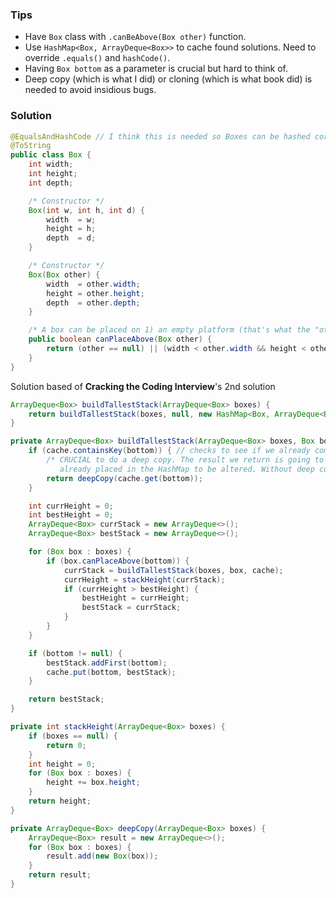 ### Tips

- Have `Box` class with `.canBeAbove(Box other)` function.
- Use `HashMap<Box, ArrayDeque<Box>>` to cache found solutions. Need to override `.equals()` and `hashCode()`.
- Having `Box bottom` as a parameter is crucial but hard to think of.
- Deep copy (which is what I did) or cloning (which is what book did) is needed to avoid insidious bugs.

### Solution

```java
@EqualsAndHashCode // I think this is needed so Boxes can be hashed correctly
@ToString
public class Box {
    int width;
    int height;
    int depth;

    /* Constructor */
    Box(int w, int h, int d) {
        width  = w;
        height = h;
        depth  = d;
    }

    /* Constructor */
    Box(Box other) {
        width  = other.width;
        height = other.height;
        depth  = other.depth;
    }

    /* A box can be placed on 1) an empty platform (that's what the "other == null" is for), or 2) a bigger box (in every dimension) */
    public boolean canPlaceAbove(Box other) {
        return (other == null) || (width < other.width && height < other.height && depth < other.depth);
    }
}
```

Solution based of __Cracking the Coding Interview__'s 2nd solution

```java
ArrayDeque<Box> buildTallestStack(ArrayDeque<Box> boxes) {
    return buildTallestStack(boxes, null, new HashMap<Box, ArrayDeque<Box>>());
}

private ArrayDeque<Box> buildTallestStack(ArrayDeque<Box> boxes, Box bottom, HashMap<Box, ArrayDeque<Box>> cache) {
    if (cache.containsKey(bottom)) { // checks to see if we already computed the solution
        /* CRUCIAL to do a deep copy. The result we return is going to be altered, and we don't want the key of an entry
           already placed in the HashMap to be altered. Without deep copy, we get incorrect solutions when testing */
        return deepCopy(cache.get(bottom));
    }

    int currHeight = 0;
    int bestHeight = 0;
    ArrayDeque<Box> currStack = new ArrayDeque<>();
    ArrayDeque<Box> bestStack = new ArrayDeque<>();

    for (Box box : boxes) {
        if (box.canPlaceAbove(bottom)) {
            currStack = buildTallestStack(boxes, box, cache);
            currHeight = stackHeight(currStack);
            if (currHeight > bestHeight) {
                bestHeight = currHeight;
                bestStack = currStack;
            }
        }
    }

    if (bottom != null) {
        bestStack.addFirst(bottom);
        cache.put(bottom, bestStack);
    }

    return bestStack;
}

private int stackHeight(ArrayDeque<Box> boxes) {
    if (boxes == null) {
        return 0;
    }
    int height = 0;
    for (Box box : boxes) {
        height += box.height;
    }
    return height;
}

private ArrayDeque<Box> deepCopy(ArrayDeque<Box> boxes) {
    ArrayDeque<Box> result = new ArrayDeque<>();
    for (Box box : boxes) {
        result.add(new Box(box));
    }
    return result;
}
```
